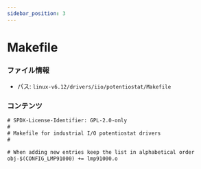 ```yaml
---
sidebar_position: 3
---
```

# Makefile

### ファイル情報

- パス: `linux-v6.12/drivers/iio/potentiostat/Makefile`

### コンテンツ

```txt
# SPDX-License-Identifier: GPL-2.0-only
#
# Makefile for industrial I/O potentiostat drivers
#

# When adding new entries keep the list in alphabetical order
obj-$(CONFIG_LMP91000) += lmp91000.o

```
